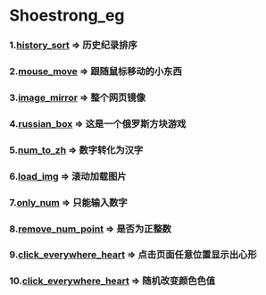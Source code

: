 # Shoestrong_eg

### 1.[history_sort](http://htmlpreview.github.io/?https://github.com/Shoestrong/testForHtml/blob/master/history_sort/remove.html) => 历史纪录排序

### 2.[mouse_move](http://htmlpreview.github.io/?https://github.com/Shoestrong/testForHtml/blob/master/mouse_move/mouseMove.html) => 跟随鼠标移动的小东西

### 3.[image_mirror](http://htmlpreview.github.io/?https://github.com/Shoestrong/testForHtml/blob/master/image_mirror/image_mirror.html) => 整个网页镜像

### 4.[russian_box](http://htmlpreview.github.io/?https://github.com/Shoestrong/testForHtml/blob/master/russianBox/russianBox.html) => 这是一个俄罗斯方块游戏

### 5.[num_to_zh](http://htmlpreview.github.io/?https://github.com/Shoestrong/testForHtml/blob/master/num_to_zh/num_to_zh.html) => 数字转化为汉字

### 6.[load_img](http://htmlpreview.github.io/?https://github.com/Shoestrong/testForHtml/blob/master/load_img/loadImg.html) => 滚动加载图片

### 7.[only_num](http://htmlpreview.github.io/?https://github.com/Shoestrong/testForHtml/blob/master/onlyNum/onlyNum.html) => 只能输入数字

### 8.[remove_num_point](http://htmlpreview.github.io/?https://github.com/Shoestrong/testForHtml/blob/master/remove_num_point/remove_num_point.html) => 是否为正整数

### 9.[click_everywhere_heart](http://htmlpreview.github.io/?https://github.com/Shoestrong/testForHtml/blob/master/click_everywhere_heart/click_everywhere_heart.html) => 点击页面任意位置显示出心形

### 10.[click_everywhere_heart](http://htmlpreview.github.io/?https://github.com/Shoestrong/testForHtml/blob/master/test/getRandomColor.html) => 随机改变颜色色值
